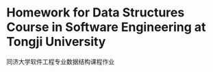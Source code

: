 # Homework for Data Structures Course in Software Engineering at Tongji University
同济大学软件工程专业数据结构课程作业
